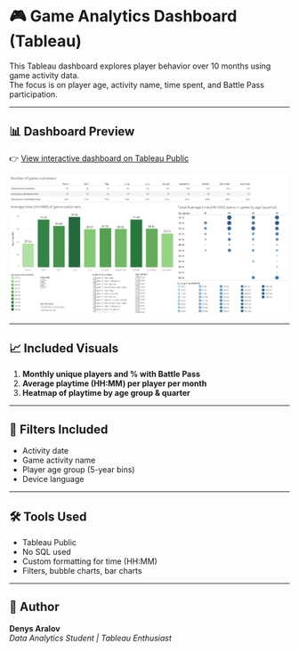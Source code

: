# 🎮 Game Analytics Dashboard (Tableau)

This Tableau dashboard explores player behavior over 10 months using game activity data.  
The focus is on player age, activity name, time spent, and Battle Pass participation.

---

## 📊 Dashboard Preview

👉 [View interactive dashboard on Tableau Public](https://public.tableau.com/app/profile/denys.aralov/viz/zadanie_6_17405051915480/Dashboard2)

![Dashboard Screenshot](dashboard_2.png)

---

## 📈 Included Visuals

1. **Monthly unique players and % with Battle Pass**
2. **Average playtime (HH:MM) per player per month**
3. **Heatmap of playtime by age group & quarter**

---

## 🧩 Filters Included
- Activity date
- Game activity name
- Player age group (5-year bins)
- Device language

---

## 🛠 Tools Used
- Tableau Public  
- No SQL used  
- Custom formatting for time (HH:MM)  
- Filters, bubble charts, bar charts

---

## 👤 Author

**Denys Aralov**  
_Data Analytics Student | Tableau Enthusiast_
